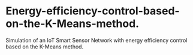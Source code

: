 # Energy-efficiency-control-based-on-the-K-Means-method.
Simulation of an IoT Smart Sensor Network with energy efficiency control based on the K-Means method.
